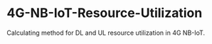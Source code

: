 # 4G-NB-IoT-Resource-Utilization
Calculating method for DL and UL resource utilization in 4G NB-IoT. 
